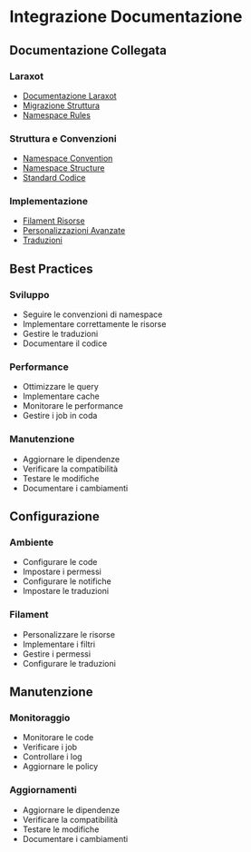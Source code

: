 # Integrazione Documentazione

## Documentazione Collegata

### Laraxot
- [Documentazione Laraxot](../docs/laraxot/)
- [Migrazione Struttura](../docs/migrazione-struttura.md)
- [Namespace Rules](../docs/namespace-rules.md)

### Struttura e Convenzioni
- [Namespace Convention](../docs/namespace-convention.md)
- [Namespace Structure](../docs/namespace-structure.md)
- [Standard Codice](../docs/standard-codice.md)

### Implementazione
- [Filament Risorse](../docs/filament-risorse.md)
- [Personalizzazioni Avanzate](../docs/filament-personalizzazioni-avanzate.md)
- [Traduzioni](../docs/traduzioni.md)

## Best Practices

### Sviluppo
- Seguire le convenzioni di namespace
- Implementare correttamente le risorse
- Gestire le traduzioni
- Documentare il codice

### Performance
- Ottimizzare le query
- Implementare cache
- Monitorare le performance
- Gestire i job in coda

### Manutenzione
- Aggiornare le dipendenze
- Verificare la compatibilità
- Testare le modifiche
- Documentare i cambiamenti

## Configurazione

### Ambiente
- Configurare le code
- Impostare i permessi
- Configurare le notifiche
- Impostare le traduzioni

### Filament
- Personalizzare le risorse
- Implementare i filtri
- Gestire i permessi
- Configurare le traduzioni

## Manutenzione

### Monitoraggio
- Monitorare le code
- Verificare i job
- Controllare i log
- Aggiornare le policy

### Aggiornamenti
- Aggiornare le dipendenze
- Verificare la compatibilità
- Testare le modifiche
- Documentare i cambiamenti 
